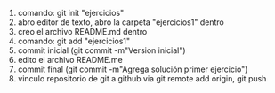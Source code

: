 1. comando: git init "ejercicios"
2. abro editor de texto, abro la carpeta "ejercicios1" dentro
3. creo el archivo README.md dentro
4. comando: git add "ejercicios1"
5. commit inicial (git commit -m"Version inicial")
6. edito el archivo README.me
7. commit final (git commit -m"Agrega solución primer ejercicio")
8. vinculo repositorio de git a github via git remote add origin, git push
